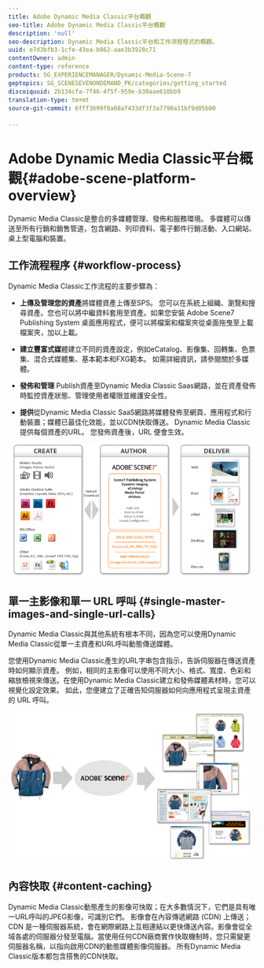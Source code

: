 ```yaml
---
title: Adobe Dynamic Media Classic平台概觀
seo-title: Adobe Dynamic Media Classic平台概觀
description: 'null'
seo-description: Dynamic Media Classic平台和工作流程程式的概觀。
uuid: e7d3bfb3-1cfe-43ea-b862-aae3b3928c71
contentOwner: admin
content-type: reference
products: SG_EXPERIENCEMANAGER/Dynamic-Media-Scene-7
geptopics: SG_SCENESEVENONDEMAND_PK/categories/getting_started
discoiquuid: 2b134cfa-7f46-4f5f-959e-b30aae610bb9
translation-type: tm+mt
source-git-commit: 6fff3699f8a08af433df3f3a7790a11bf9d05b00

---
```



# Adobe Dynamic Media Classic平台概觀{#adobe-scene-platform-overview}

Dynamic Media Classic是整合的多媒體管理、發佈和服務環境。 多媒體可以傳送至所有行銷和銷售管道，包含網路、列印資料、電子郵件行銷活動、入口網站、桌上型電腦和裝置。

## 工作流程程序 {#workflow-process}

Dynamic Media Classic工作流程的主要步驟為：

* **上傳及管理您的資產**&#x200B;將媒體資產上傳至SPS。 您可以在系統上組織、瀏覽和搜尋資產。您也可以將中繼資料套用至資產。如果您安裝 Adobe Scene7 Publishing System 桌面應用程式，便可以將檔案和檔案夾從桌面拖曳至上載檔案夾，加以上載。

* **建立豐富式媒**&#x200B;體建立不同的資產設定，例如eCatalog、影像集、回轉集、色票集、混合式媒體集、基本範本和FXG範本。 如需詳細資訊，請參閱關於多媒體。

* **發佈和管理** Publish資產至Dynamic Media Classic Saas網路，並在資產發佈時監控資產狀態、管理使用者權限並維護安全性。

* **提供**&#x200B;從Dynamic Media Classic SaaS網路將媒體發佈至網頁、應用程式和行動裝置；媒體已最佳化效能，並以CDN快取傳送。 Dynamic Media Classic提供每個資產的URL。 您發佈資產後，URL 便會生效。

![Dynamic Media Classic工作流程程式](/help/assets/gs_workflow.png)

## 單一主影像和單一 URL 呼叫 {#single-master-images-and-single-url-calls}

Dynamic Media Classic與其他系統有根本不同，因為您可以使用Dynamic Media Classic從單一主資產和URL呼叫動態傳送媒體。

您使用Dynamic Media Classic產生的URL字串包含指示，告訴伺服器在傳送資產時如何顯示資產。 例如，相同的主影像可以使用不同大小、格式、寬度、色彩和縮放檢視來傳送。在使用Dynamic Media Classic建立和發佈媒體素材時，您可以視覺化設定效果。 如此，您便建立了正確告知伺服器如何向應用程式呈現主資產的 URL 呼叫。

![Dynamic Media Classic可以針對不同大小和格式的不同媒體提供相同的主影像。](/help/assets/gs_dynamic_publishing.png)

## 內容快取 {#content-caching}

Dynamic Media Classic動態產生的影像可快取；在大多數情況下，它們是具有唯一URL呼叫的JPEG影像，可識別它們。 影像會在內容傳遞網路 (CDN) 上傳送；CDN 是一種伺服器系統，會在網際網路上互相連結以更快傳送內容。影像會從全域各處的伺服器分發至電腦。當使用任何CDN廠商實作快取機制時，您只需變更伺服器名稱，以指向啟用CDN的動態媒體影像伺服器。 所有Dynamic Media Classic版本都包含搭售的CDN快取。
